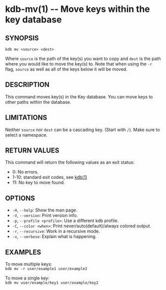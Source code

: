 kdb-mv(1) -- Move keys within the key database
==============================================

## SYNOPSIS

`kdb mv <source> <dest>`

Where `source` is the path of the key(s) you want to copy and `dest` is the path where you would like to move the key(s) to.
Note that when using the `-r` flag, `source` as well as all of the keys below it will be moved.

## DESCRIPTION

This command moves key(s) in the Key database.
You can move keys to other paths within the database.


## LIMITATIONS

Neither `source` nor `dest` can be a cascading key.
(Start with `/`).
Make sure to select a namespace.


## RETURN VALUES

This command will return the following values as an exit status:

- 0:
  No errors.
- 1-10:
  standard exit codes, see [kdb(1)](kdb.md)
- 11:
  No key to move found.



## OPTIONS

- `-H`, `--help`:
  Show the man page.
- `-V`, `--version`:
  Print version info.
- `-p`, `--profile <profile>`:
  Use a different kdb profile.
- `-C`, `--color <when>`:
  Print never/auto(default)/always colored output.
- `-r`, `--recursive`:
  Work in a recursive mode.
- `-v`, `--verbose`:
  Explain what is happening.

## EXAMPLES

To move multiple keys:<br>
`kdb mv -r user/example1 user/example2`

To move a single key:<br>
`kdb mv user/example/key1 user/example/key2`


